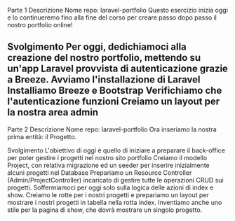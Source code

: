 Parte 1
Descrizione
Nome repo: laravel-portfolio
Questo esercizio inizia oggi e lo continueremo fino alla fine del corso per creare passo dopo passo il nostro portfolio online!

Svolgimento
Per oggi, dedichiamoci alla creazione del nostro portfolio, mettendo su un'app Laravel provvista di autenticazione grazie a Breeze.
Avviamo l'installazione di Laravel
Installiamo Breeze e Bootstrap
Verifichiamo che l'autenticazione funzioni
Creiamo un layout per la nostra area admin
-----------------------------------------------------------

Parte 2
Descrizione
Nome repo: laravel-portfolio
Ora inseriamo la nostra prima entità: il Progetto.  

Svolgimento
L'obiettivo di oggi è quello di iniziare a preparare il back-office per poter gestire i progetti nel nostro sito portfolio
Creiamo il modello Project, con relativa migrazione ed un seeder per inserire inizialmente alcuni progetti nel Database
Prepariamo un Resource Controller (Admin/ProjectController) incaricato di gestire tutte le operazioni CRUD sui progetti. 
Soffermiamoci per oggi solo sulla logica delle azioni di index e show. 
Creiamo le rotte per i nostri progetti e prepariamo un layout per mostrare i nostri progetti in tabella nella rotta index. Inventiamo anche uno stile per la pagina di show, che dovrà mostrare un singolo progetto. 
